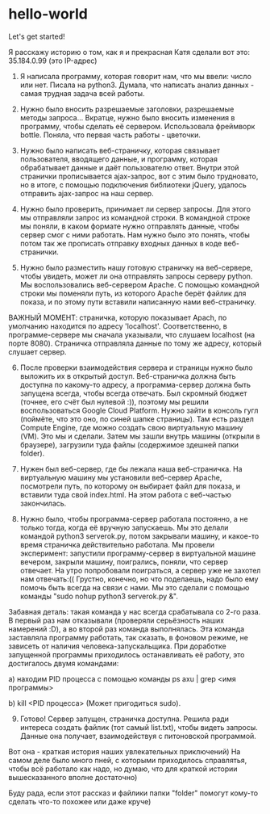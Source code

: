 # hello-world
Let's get started!


Я расскажу историю о том, как я и прекрасная Катя сделали вот это: 35.184.0.99 (это IP-адрес)

1. Я написала программу, которая говорит нам, что мы ввели: число или нет. Писала на python3. Думала, что написать анализ данных - самая трудная задача всей работы.


2. Нужно было вносить разрешаемые заголовки, разрешаемые методы запроса... Вкратце, нужно было вносить изменения в программу, чтобы сделать её сервером. Использовала фреймворк bottle. Поняла, что первая часть работы - цветочки. 


3. Нужно было написать веб-страничку, которая связывает пользователя, вводящего данные, и программу, которая обрабатывает данные и даёт пользователю ответ. Внутри этой странички прописывается ajax-запрос, вот с этим было трудновато, но в итоге, с помощью подключения библиотеки jQuery, удалось отправить ajax-запрос на наш сервер. 


4. Нужно было проверить, принимает ли сервер запросы. Для этого мы отправляли запрос из командной строки. В командной строке мы поняли, в каком формате нужно отправлять данные, чтобы сервер смог с ними работать. Нам нужно было это понять, чтобы потом так же прописать отправку входных данных в коде веб-странички.


5. Нужно было разместить нашу готовую страничку на веб-сервере, чтобы увидеть, может ли она отправлять запросы серверу python. Мы воспользовались веб-сервером Apache. С помощью командной строки мы поменяли путь, из которого Apache берёт файлик для показа, и по этому пути вставили написанную нами веб-страничку.

ВАЖНЫЙ МОМЕНТ: страничка, которую показывает Apach, по умолчанию находится по адресу 'localhost'. Соответственно, в программе-сервере мы сначала указывали, что слушаем localhost (на порте 8080). Страничка отправляла данные по тому же адресу, который слушает сервер.

6. После проверки взаимодействия сервера и страницы нужно было выложить их в открытый доступ. Веб-страничка должна быть доступна по какому-то адресу, а программа-сервер должна быть запущена всегда, чтобы всегда отвечать. Был скромный бюджет (точнее, его счёт был нулевой :)), поэтому мы решили воспользоваться Google Cloud Platform. Нужно зайти в консоль гугл (поймёте, что это оно, по синей шапке страницы). Там есть раздел Compute Engine, где можно создать свою виртуальную машину (VM). Это мы и сделали. Затем мы зашли внутрь машины (открыли в браузере), загрузили туда файлы (содержимое здешней папки folder). 


7. Нужен был веб-сервер, где бы лежала наша веб-страничка. На виртуальную машину мы установили веб-сервер Apache, посмотрели путь, по которому он выбирает файл для показа, и вставили туда свой index.html. На этом работа с веб-частью закончилась. 

8. Нужно было, чтобы программа-сервер работала постоянно, а не только тогда, когда её вручную запускаешь. 
Мы это делали командой python3 serverok.py, потом закрывали машину, и какое-то время страничка действительно работала. Мы провели эксперимент: запустили программу-сервер в виртуальной машине вечером, закрыли машину, поигрались, поняли, что сервер отвечает. На утро попробовали поиграться, а сервер уже не захотел нам отвечать:(( Грустно, конечно, но что поделаешь, надо было ему помочь быть всегда на связи с нами.
Мы это сделали с помощью команды "sudo nohup python3 serverok.py &". 


Забавная деталь: такая команда у нас всегда срабатывала со 2-го раза. В первый раз нам отказывали (проверяли серьёзность наших намерений :D), а во второй раз команда выполнялась. 
Эта команда заставляла программу работать, так сказать, в фоновом режиме, не зависеть от наличия человека-запускальщика.
При доработке запущенной программы приходилось останавливать её работу, это достигалось двумя командами: 

a) находим PID процесса с помощью команды ps axu | grep <имя программы> 

b) kill <PID процесса> (Может пригодиться sudo).


9. Готово! Сервер запущен, страничка доступна. Решила ради интереса создать файлик (тот самый list.txt), чтобы видеть запросы. Данные она получает, взаимодействуя с питоновской программой.


Вот она - краткая история наших увлекательных приключений) На самом деле было много пней, с которыми приходилось справлятья, чтобы всё работало как надо, но думаю, что для краткой истории вышесказанного вполне достаточно)

Буду рада, если этот рассказ и файлики папки "folder" помогут кому-то сделать что-то похожее или даже круче)
